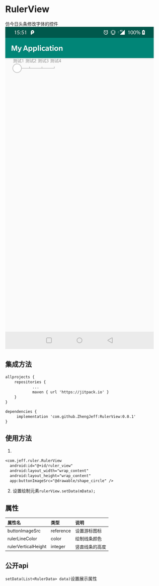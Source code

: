 # RulerView
仿今日头条修改字体的控件
![image](Screenshot_20190405-155105.jpg)
## 集成方法
```
allprojects {
	repositories {
			...
			maven { url 'https://jitpack.io' }
	}
}
```

```
dependencies {
	 implementation 'com.github.ZhengJeff:RulerView:0.0.1'
}
```
## 使用方法
1. 
```
<com.jeff.ruler.RulerView  
  android:id="@+id/ruler_view"  
  android:layout_width="wrap_content"  
  android:layout_height="wrap_content"  
  app:buttonImageSrc="@drawable/shape_circle" />
```
2. 设置绘制元素`rulerView.setData(mData);`
## 属性
|属性名|类型|说明|
|:--|:--|:--|
|buttonImageSrc|reference|设置游标图标|
|rulerLineColor|color|绘制线条颜色|
|rulerVerticalHeight|integer|竖直线条的高度|
## 公开api
`setData(List<RulerData> data)`设置展示属性

